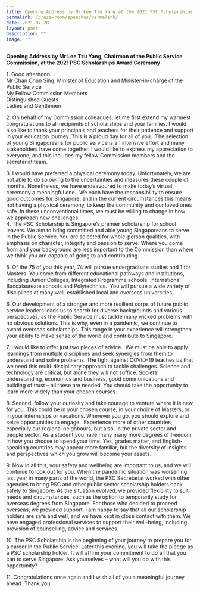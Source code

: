 ```yaml
---
title: Opening Address by Mr Lee Tzu Yang at the 2021 PSC Scholarships Award Ceremony
permalink: /press-room/speeches/permalink/
date: 2021-07-28
layout: post
description: ""
image: ""
---
```

**Opening Address by Mr Lee Tzu Yang, Chairman of the Public Service Commission, at the 2021 PSC Scholarships Award Ceremony**

1\. Good afternoon.  
Mr Chan Chun Sing, Minister of Education and Minister-in-charge of the Public Service  
My Fellow Commission Members  
Distinguished Guests  
Ladies and Gentlemen  
  
2\. On behalf of my Commission colleagues, let me first extend my warmest congratulations to all recipients of scholarships and your families. I would also like to thank your principals and teachers for their patience and support in your education journey. This is a proud day for all of you.  The selection of young Singaporeans for public service is an intensive effort and many stakeholders have come together. I would like to express my appreciation to everyone, and this includes my fellow Commission members and the secretariat team.   
  
3\. I would have preferred a physical ceremony today. Unfortunately, we are not able to do so owing to the uncertainties and measures these couple of months. Nonetheless, we have endeavoured to make today’s virtual ceremony a meaningful one.  We each have the responsibility to ensure good outcomes for Singapore, and in the current circumstances this means not having a physical ceremony, to keep the community and our loved ones safe. In these unconventional times, we must be willing to change in how we approach new challenges.  
4\. The PSC Scholarship is Singapore’s premier scholarship for school leavers. We aim to bring committed and able young Singaporeans to serve in the Public Service. You are selected for whole-person qualities, with emphasis on character, integrity and passion to serve. Where you come from and your background are less important to the Commission than where we think you are capable of going to and contributing.   
  
5\. Of the 75 of you this year, 74 will pursue undergraduate studies and 1 for Masters. You come from different educational pathways and institutions, including Junior Colleges, Integrated Programme schools, International Baccalaureate schools and Polytechnics.  You will pursue a wide variety of disciplines at many well-established local and overseas universities.  
  
6\. Our development of a stronger and more resilient corps of future public service leaders leads us to search for diverse backgrounds and various perspectives, as the Public Service must tackle many wicked problems with no obvious solutions. This is why, even in a pandemic, we continue to award overseas scholarships. This range in your experience will strengthen your ability to make sense of the world and contribute to Singapore.  
  
7\. I would like to offer just two pieces of advice.  We must be able to apply learnings from multiple disciplines and seek synergies from them to understand and solve problems. The fight against COVID-19 teaches us that we need this multi-disciplinary approach to tackle challenges. Science and technology are critical, but alone they will not suffice. Societal understanding, economics and business, good communications and building of trust – all these are needed. You should take the opportunity to learn more widely than your chosen courses.  
  
8\. Second, follow your curiosity and take courage to venture where it is new for you. This could be in your chosen course, in your choice of Masters, or in your internships or vacations. Wherever you go, you should explore and seize opportunities to engage.  Experience more of other countries, especially our regional neighbours, but also, in the private sector and people sector. As a student you have many many more degrees of freedom in how you choose to spend your time. Yes, grades matter, and English-speaking countries may appear more familiar, but the diversity of insights and perspectives which you grow will become your assets.  
  
9\. Now in all this, your safety and wellbeing are important to us, and we will continue to look out for you. When the pandemic situation was worsening last year in many parts of the world, the PSC Secretariat worked with other agencies to bring PSC and other public sector scholarship holders back safely to Singapore. As the situation evolved, we provided flexibility to suit needs and circumstances, such as the option to temporarily study for overseas degrees from Singapore. For those who decided to proceed overseas, we provided support. I am happy to say that all our scholarship holders are safe and well, and we have kept in close contact with them. We have engaged professional services to support their well-being, including provision of counselling, advice and services.   
  
10\. The PSC Scholarship is the beginning of your journey to prepare you for a career in the Public Service. Later this evening, you will take the pledge as a PSC scholarship holder. It will affirm your commitment to do all that you can to serve Singapore. Ask yourselves – what will you do with this opportunity?  
  
11\. Congratulations once again and I wish all of you a meaningful journey ahead. Thank you.